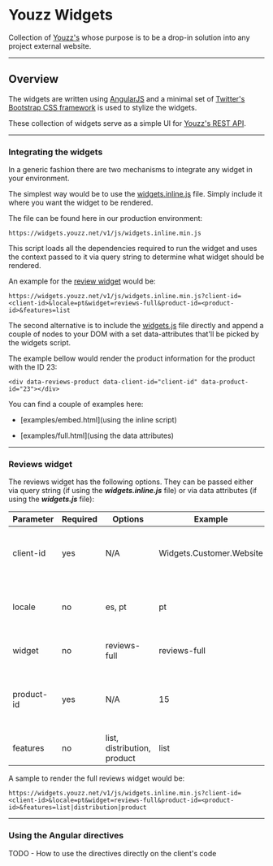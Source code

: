 # Youzz Widgets

Collection of [Youzz's](https://youzz.net) whose purpose is to be a drop-in
solution into any project external website.

----

## Overview

The widgets are written using [AngularJS](https://angular.io/) and a minimal
set of [Twitter's Bootstrap CSS framework](http://getbootstrap.com/) is used
to stylize the widgets.

These collection of widgets serve as a simple UI for [Youzz's REST
API](https://api.youzz.net/swagger/ui).

---

### Integrating the widgets

In a generic fashion there are two mechanisms to integrate any widget in your
environment.

The simplest way would be to use the
[widgets.inline.js](src/js/widgets.inline.js) file. Simply include it where you
want the widget to be rendered.

The file can be found here in our production environment:

```
https://widgets.youzz.net/v1/js/widgets.inline.min.js
```

This script loads all the dependencies required to run the widget and uses the 
context passed to it via query string to determine what widget should be rendered. 

An example for the [review widget](#review-widget) would be:

```
https://widgets.youzz.net/v1/js/widgets.inline.min.js?client-id=<client-id>&locale=pt&widget=reviews-full&product-id=<product-id>&features=list
```

The second alternative is to include the [widgets.js](src/js/widgets.js) file
directly and append a couple of nodes to your DOM with a set  data-attributes
that'll be picked by the widgets script.

The example bellow would render the product information for the product with the
ID 23:

```
<div data-reviews-product data-client-id="client-id" data-product-id="23"></div>
```

You can find a couple of examples here:

* [examples/embed.html](using the inline script)

* [examples/full.html](using the data attributes)

---

### Reviews widget

The reviews widget has the following options. They can be passed either via
query string (if using the ***widgets.inline.js*** file) or via data attributes
(if using the ***widgets.js*** file):

| Parameter  | Required | Options                     | Example                   | Description                                             |
|------------|----------|-----------------------------|---------------------------|---------------------------------------------------------|
| client-id  | yes      | N/A                         | Widgets.Customer.Website  | The client ID assigned to you by Youzz's team           |
| locale     | no       | es, pt                      | pt                        | The locale in which the widget should be rendered       |
| widget     | no       | reviews-full                | reviews-full              | The widget to be rendered                               |
| product-id | yes      | N/A                         | 15                        | The product ID for which the reviews should be rendered |
| features   | no       | list, distribution, product | list|distribution|product | What sections of the widget should be rendered.         |


A sample to render the full reviews widget would be:

```
https://widgets.youzz.net/v1/js/widgets.inline.min.js?client-id=<client-id>&locale=pt&widget=reviews-full&product-id=<product-id>&features=list|distribution|product
```

---

### Using the Angular directives

TODO - How to use the directives directly on the client's code
